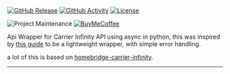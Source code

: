 [![GitHub Release][releases-shield]][releases]
[![GitHub Activity][commits-shield]][commits]
[![License][license-shield]](LICENSE)

![Project Maintenance][maintenance-shield]
[![BuyMeCoffee][buymecoffeebadge]][buymecoffee]


Api Wrapper for Carrier Infinity API using async in python, this was inspired by [this guide](https://developers.home-assistant.io/docs/api_lib_index) to be a lightweight wrapper, with simple error handling.

a lot of this is based on [homebridge-carrier-infinity](https://github.com/grivkees/homebridge-carrier-infinity).


***

[carrier_api]: https://github.com/dahlb/carrier_api
[commits-shield]: https://img.shields.io/github/commit-activity/y/dahlb/carrier_api.svg?style=for-the-badge
[commits]: https://github.com/dahlb/carrier_api/commits/main
[forum]: https://community.home-assistant.io/
[license-shield]: https://img.shields.io/github/license/dahlb/carrier_api.svg?style=for-the-badge
[maintenance-shield]: https://img.shields.io/badge/maintainer-Bren%20Dahl%20%40dahlb-blue.svg?style=for-the-badge
[releases-shield]: https://img.shields.io/github/release/dahlb/carrier_api.svg?style=for-the-badge
[releases]: https://github.com/dahlb/carrier_api/releases
[buymecoffee]: https://www.buymeacoffee.com/dahlb
[buymecoffeebadge]: https://img.shields.io/badge/buy%20me%20a%20coffee-donate-yellow.svg?style=for-the-badge
